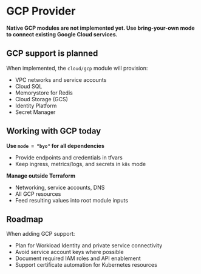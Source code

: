 # GCP Provider

**Native GCP modules are not implemented yet. Use bring-your-own mode to connect existing Google Cloud services.**

## GCP support is planned

When implemented, the `cloud/gcp` module will provision:
- VPC networks and service accounts
- Cloud SQL
- Memorystore for Redis
- Cloud Storage (GCS)
- Identity Platform
- Secret Manager

## Working with GCP today

**Use `mode = "byo"` for all dependencies**
- Provide endpoints and credentials in tfvars
- Keep ingress, metrics/logs, and secrets in `k8s` mode

**Manage outside Terraform**
- Networking, service accounts, DNS
- All GCP resources
- Feed resulting values into root module inputs

## Roadmap

When adding GCP support:
- Plan for Workload Identity and private service connectivity
- Avoid service account keys where possible
- Document required IAM roles and API enablement
- Support certificate automation for Kubernetes resources
